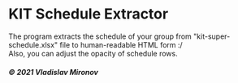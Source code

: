 # KIT Schedule Extractor

The program extracts the schedule of your group from "kit-super-schedule.xlsx" file to human-readable HTML form :/
<br>
Also, you can adjust the opacity of schedule rows.

##### © *2021 Vladislav Mironov*